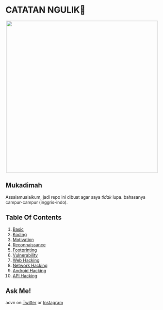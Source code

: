 # CATATAN NGULIK:rocket:

<p align="center"><img src="https://user-images.githubusercontent.com/52058660/89849631-14093c80-dbb3-11ea-9e04-a67d5758b904.jpg" width="500"></p>

## Mukadimah
Assalamualaikum, jadi repo ini dibuat agar saya *tidak* lupa. bahasanya campur-campur (inggris-indo).

## Table Of Contents
1. [Basic](https://github.com/acvn/b3lajar/tree/master/basic.md)
2. [Koding](https://github.com/acvn/catngul/blob/master/code.md)
3. [Motivation](https://github.com/acvn/b3lajar/blob/master/motivation.md)
4. [Reconnaissance](https://github.com/acvn/b3lajar/blob/master/rekon)
6. [Footprinting](https://github.com/acvn/catngul/blob/master/foot.md)
7. [Vulnerability](https://github.com/acvn/b3lajar/blob/master/vuln)
8. [Web Hacking](https://github.com/acvn/b3lajar/blob/master/steps.md)
9. [Network Hacking](https://github.com/acvn/b3lajar/blob/master/netsec.md)
10. [Android Hacking](https://github.com/acvn/catngul/blob/master/androsec)
11. [API Hacking](https://github.com/acvn/catngul/blob/master/apihack.md)
   
## Ask Me!
acvn on [Twitter](https://twitter.com/aldi__satria) or [Instagram](https://www.instagram.com/aldi___satria/)
